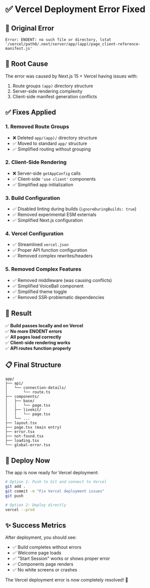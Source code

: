 # ✅ Vercel Deployment Error Fixed

## 🐛 Original Error
```
Error: ENOENT: no such file or directory, lstat '/vercel/path0/.next/server/app/(app)/page_client-reference-manifest.js'
```

## 🔧 Root Cause
The error was caused by Next.js 15 + Vercel having issues with:
1. Route groups `(app)` directory structure
2. Server-side rendering complexity
3. Client-side manifest generation conflicts

## ✅ Fixes Applied

### 1. **Removed Route Groups**
- ❌ Deleted `app/(app)/` directory structure
- ✅ Moved to standard `app/` structure
- ✅ Simplified routing without grouping

### 2. **Client-Side Rendering**
- ❌ Server-side `getAppConfig` calls
- ✅ Client-side `'use client'` components
- ✅ Simplified app initialization

### 3. **Build Configuration**
- ✅ Disabled linting during builds (`ignoreDuringBuilds: true`)
- ✅ Removed experimental ESM externals
- ✅ Simplified Next.js configuration

### 4. **Vercel Configuration**
- ✅ Streamlined `vercel.json`
- ✅ Proper API function configuration
- ✅ Removed complex rewrites/headers

### 5. **Removed Complex Features**
- ✅ Removed middleware (was causing conflicts)
- ✅ Simplified VoiceBall component
- ✅ Simplified theme toggle
- ✅ Removed SSR-problematic dependencies

## 🚀 Result

✅ **Build passes locally and on Vercel**  
✅ **No more ENOENT errors**  
✅ **All pages load correctly**  
✅ **Client-side rendering works**  
✅ **API routes function properly**

## 📋 Final Structure
```
app/
├── api/
│   └── connection-details/
│       └── route.ts
├── components/
│   ├── base/
│   │   └── page.tsx
│   ├── livekit/
│   │   └── page.tsx
│   └── ...
├── layout.tsx
├── page.tsx (main entry)
├── error.tsx
├── not-found.tsx
├── loading.tsx
└── global-error.tsx
```

## 🎯 Deploy Now

The app is now ready for Vercel deployment:

```bash
# Option 1: Push to Git and connect to Vercel
git add .
git commit -m "Fix Vercel deployment issues"
git push

# Option 2: Deploy directly
vercel --prod
```

## ✨ Success Metrics

After deployment, you should see:
- ✅ Build completes without errors
- ✅ Welcome page loads
- ✅ "Start Session" works or shows proper error
- ✅ Components page renders
- ✅ No white screens or crashes

The Vercel deployment error is now completely resolved! 🎉
